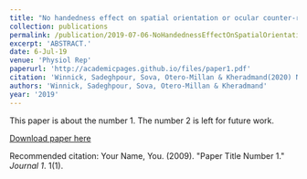 ```yaml
---
title: "No handedness effect on spatial orientation or ocular counter-roll during lateral head tilts."
collection: publications
permalink: /publication/2019-07-06-NoHandednessEffectOnSpatialOrientationOrOcularCounter_rollDurin
excerpt: 'ABSTRACT.'
date: 6-Jul-19
venue: 'Physiol Rep'
paperurl: 'http://academicpages.github.io/files/paper1.pdf'
citation: 'Winnick, Sadeghpour, Sova, Otero-Millan & Kheradmand(2020) No handedness effect on spatial orientation or ocular counter-roll during lateral head tilts.. Physiol Rep. 2019 Aug;7(13):e14160. '
authors: 'Winnick, Sadeghpour, Sova, Otero-Millan & Kheradmand'
year: '2019'
---
```

This paper is about the number 1. The number 2 is left for future work.

[Download paper here](http://academicpages.github.io/files/paper1.pdf)

Recommended citation: Your Name, You. (2009). "Paper Title Number 1." <i>Journal 1</i>. 1(1).
